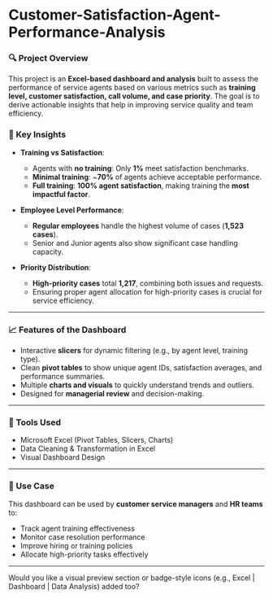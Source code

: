 # Customer-Satisfaction-Agent-Performance-Analysis
### 🔍 Project Overview

This project is an **Excel-based dashboard and analysis** built to assess the performance of service agents based on various metrics such as **training level, customer satisfaction, call volume, and case priority**. The goal is to derive actionable insights that help in improving service quality and team efficiency.

### 📌 Key Insights

* **Training vs Satisfaction**:

  * Agents with **no training**: Only **1%** meet satisfaction benchmarks.
  * **Minimal training**: \~**70%** of agents achieve acceptable performance.
  * **Full training**: **100% agent satisfaction**, making training the **most impactful factor**.

* **Employee Level Performance**:

  * **Regular employees** handle the highest volume of cases (**1,523 cases**).
  * Senior and Junior agents also show significant case handling capacity.

* **Priority Distribution**:

  * **High-priority cases** total **1,217**, combining both issues and requests.
  * Ensuring proper agent allocation for high-priority cases is crucial for service efficiency.

---

### 📈 Features of the Dashboard

* Interactive **slicers** for dynamic filtering (e.g., by agent level, training type).
* Clean **pivot tables** to show unique agent IDs, satisfaction averages, and performance summaries.
* Multiple **charts and visuals** to quickly understand trends and outliers.
* Designed for **managerial review** and decision-making.

---

### 🧠 Tools Used

* Microsoft Excel (Pivot Tables, Slicers, Charts)
* Data Cleaning & Transformation in Excel
* Visual Dashboard Design

---

### 📌 Use Case

This dashboard can be used by **customer service managers** and **HR teams** to:

* Track agent training effectiveness
* Monitor case resolution performance
* Improve hiring or training policies
* Allocate high-priority tasks effectively

---

Would you like a visual preview section or badge-style icons (e.g., Excel | Dashboard | Data Analysis) added too?
